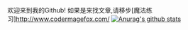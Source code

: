欢迎来到我的Github!
如果是来找文章,请移步[魔法练习]http://www.codermagefox.com/
[![Anurag's github stats](https://github-readme-stats.vercel.app/api?username=codermagefox)](https://github.com/anuraghazra/github-readme-stats)
